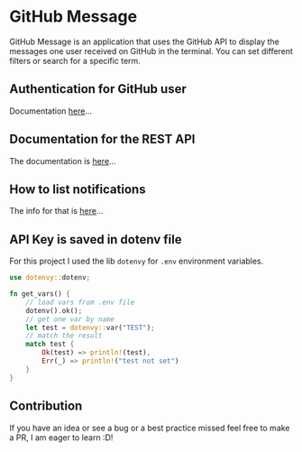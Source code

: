 # GitHub Message

GitHub Message is an application that uses the GitHub API to display the messages one user received on GitHub
in the terminal. You can set different filters or search for a specific term.

## Authentication for GitHub user

Documentation [here](https://docs.github.com/en/developers/apps/building-github-apps/authenticating-with-github-apps#generating-a-private-key)...

## Documentation for the REST API

The documentation is [here](https://docs.github.com/en/rest/activity/notifications?apiVersion=2022-11-28#about-github-notifications)...

## How to list notifications

The info for that is [here](https://docs.github.com/en/rest/activity/notifications?apiVersion=2022-11-28#list-notifications-for-the-authenticated-user)...

## API Key is saved in dotenv file

For this project I used the lib `dotenvy` for `.env` environment variables.

```rust
use dotenvy::dotenv;

fn get_vars() {
    // load vars from .env file
    dotenv().ok();
    // get one var by name
    let test = dotenvy::var("TEST");
    // match the result
    match test {
        Ok(test) => println!(test),
        Err(_) => println!("test not set")
    }
}
```

## Contribution

If you have an idea or see a bug or a best practice missed feel free to make a PR, I am eager to learn :D!
